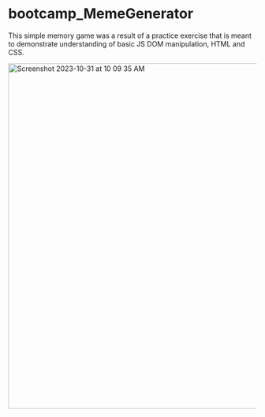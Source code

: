 # bootcamp_MemeGenerator
This simple memory game was a result of a practice exercise that is meant to demonstrate understanding of basic JS DOM manipulation, HTML and CSS.

<img width="701" alt="Screenshot 2023-10-31 at 10 09 35 AM" src="https://github.com/yukonnor/bootcamp_MemoryGame/assets/22033835/a0acb97e-0774-4f6d-a8bc-e071fee9b938">

